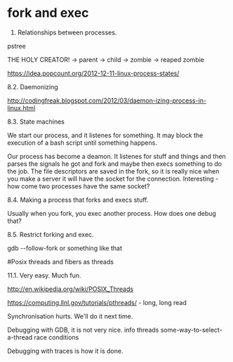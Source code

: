 # fork and exec

1. Relationships between processes.

pstree

THE HOLY CREATOR! -> parent -> child -> zombie -> reaped zombie

https://idea.popcount.org/2012-12-11-linux-process-states/

8.2. Daemonizing

http://codingfreak.blogspot.com/2012/03/daemon-izing-process-in-linux.html

8.3. State machines

We start our process, and it listenes for something. It may block the execution of a bash script until something happens.

Our process has become a deamon. It listenes for stuff and things and then parses the signals he got and fork and maybe then execs something to do the job. The file descriptors are saved in the fork, so it is really nice when you make a server it will have the socket for the connection. Interesting - how come two processes have the same socket?

8.4. Making a process that forks and execs stuff.

Usually when you fork, you exec another process. How does one debug that?

8.5. Restrict forking and exec. 

gdb --follow-fork or something like that

#Posix threads and fibers as threads

11.1. Very easy. Much fun. 

http://en.wikipedia.org/wiki/POSIX_Threads

https://computing.llnl.gov/tutorials/pthreads/ - long, long read

Synchronisation hurts. We'll do it next time.

Debugging with GDB, it is not very nice.
info threads
some-way-to-select-a-thread
race conditions

Debugging with traces is how it is done.

